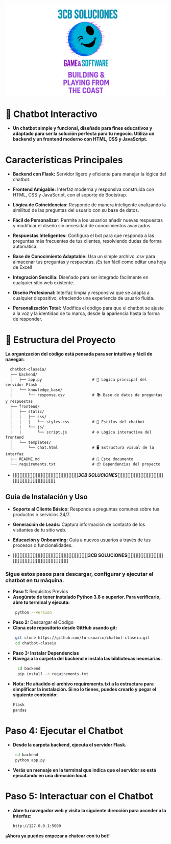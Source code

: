![Logo de Google](logo.png)
# 🤖 Chatbot Interactivo
- **Un chatbot simple y funcional, diseñado para fines educativos y adaptado para ser la solución perfecta para tu negocio. Utiliza un backend y un frontend moderno con HTML, CSS y JavaScript.**

# Características Principales
- **Backend con Flask:** Servidor ligero y eficiente para manejar la lógica del chatbot.

- **Frontend Amigable:** Interfaz moderna y responsiva construida con HTML, CSS y JavaScript, con el soporte de Bootstrap.

- **Lógica de Coincidencias:** Responde de manera inteligente analizando la similitud de las preguntas del usuario con su base de datos.

- **Fácil de Personalizar:** Permite a los usuarios añadir nuevas respuestas y modificar el diseño sin necesidad de conocimientos avanzados.

- **Respuestas Inteligentes:** Configura el bot para que responda a las preguntas más frecuentes de tus clientes, resolviendo dudas de forma automática.

- **Base de Conocimiento Adaptable:** Usa un simple archivo .csv para almacenar tus preguntas y respuestas. ¡Es tan fácil como editar una hoja de Excel!

- **Integración Sencilla:** Diseñado para ser integrado fácilmente en cualquier sitio web existente.

- **Diseño Profesional:** Interfaz limpia y responsiva que se adapta a cualquier dispositivo, ofreciendo una experiencia de usuario fluida.

- **Personalización Total:** Modifica el código para que el chatbot se ajuste a la voz y la identidad de tu marca, desde la apariencia hasta la forma de responder.

# 📁 Estructura del Proyecto
**La organización del código está pensada para ser intuitiva y fácil de navegar:**

<!-- - chatbot-claseia/
- ├── backend/
- │   ├── app.py                      # 🧠 Lógica principal del servidor Flask
- │   └── knowledge_base/
- │       └── response.csv            # 📚 Base de datos de preguntas y respuestas
- ├── frontend/
- │   ├── static/
- │   │   ├── css/
- │   │   │   └── styles.css          # 🎨 Estilos del chatbot
- │   │   └── js/
- │   │       └── script.js           # ⚙️ Lógica interactiva del frontend
- │   └── templates/
- │       └── chat.html               # 🖥️ Estructura visual de la interfaz
- ├── README.md                       # 📝 Este documento
- └── requirements.txt                # 📦 Dependencias del proyecto -->
      
      chatbot-claseia/
      ├── backend/
      │   ├── app.py                      # 🧠 Lógica principal del servidor Flask
      │   └── knowledge_base/
      │       └── response.csv            # 📚 Base de datos de preguntas y respuestas
      ├── frontend/
      │   ├── static/
      │   │   ├── css/
      │   │   │   └── styles.css          # 🎨 Estilos del chatbot
      │   │   └── js/
      │   │       └── script.js           # ⚙️ Lógica interactiva del frontend
      │   └── templates/
      │       └── chat.html               # 🖥️ Estructura visual de la interfaz
      ├── README.md                       # 📝 Este documento
      └── requirements.txt                # 📦 Dependencias del proyecto

- [][][][][][][][][][][][][][][][][][][][]***3CB SOLUCIONES***[][][][][][][][][][][][][][][][][][][][][][][][][][][]
## **Guía de Instalación y Uso**

- **Soporte al Cliente Básico:** Responde a preguntas comunes sobre tus productos o servicios 24/7.

- **Generación de Leads:** Captura información de contacto de los visitantes de tu sitio web.

- **Educación y Onboarding:** Guía a nuevos usuarios a través de tus procesos o funcionalidades.
- [][][][][][][][][][][][][][][][][][][][][][][]**3CB SOLUCIONES**[][][][][][][][][][][][][][][][][][][][][][][][][][][][]
### **Sigue estos pasos para descargar, configurar y ejecutar el chatbot en tu máquina.**

- **Paso 1:** Requisitos Previos
- **Asegúrate de tener instalado Python 3.8 o superior. Para verificarlo, abre tu terminal y ejecuta:**
  ```bash
   python --version

- **Paso 2:** Descargar el Código
- **Clona este repositorio desde GitHub usando git:**
    ```bash
     git clone https://github.com/tu-usuario/chatbot-claseia.git
     cd chatbot-claseia

- **Paso 3: Instalar Dependencias**
- **Navega a la carpeta del backend e instala las bibliotecas necesarias.**
   ```bash
     cd backend
     pip install -r requirements.txt

- **Nota: He añadido el archivo requirements.txt a la estructura para simplificar la instalación. Si no lo tienes, puedes crearlo y pegar el siguiente contenido:**
   ```bash
   Flask
   pandas

# **Paso 4: Ejecutar el Chatbot**
- **Desde la carpeta backend, ejecuta el servidor Flask.**
  ```bash
   cd backend
   python app.py

- **Verás un mensaje en la terminal que indica que el servidor se está ejecutando en una dirección local.**

# **Paso 5: Interactuar con el Chatbot**
- **Abre tu navegador web y visita la siguiente dirección para acceder a la interfaz:**
   ```bash
   http://127.0.0.1:5000

**¡Ahora ya puedes empezar a chatear con tu bot!**
